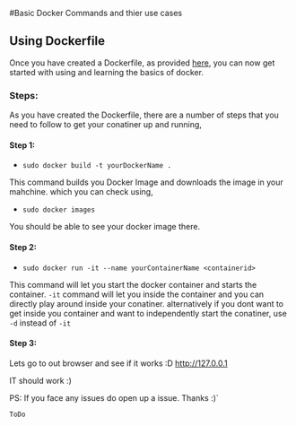 #Basic Docker Commands and thier use cases

## Using Dockerfile

Once you have created a Dockerfile, as provided [here](https://github.com/akasranjan005/docker-k8s/blob/master/Dockerfile), you can now get started with using and learning the basics of docker.

### Steps:

As you have created the Dockerfile, there are a number of steps that you need to follow to get your conatiner up and running,

#### Step 1:
  * `sudo docker build -t yourDockerName .`
  
 This command builds you Docker Image and downloads the image in your mahchine. which you can check using,
  
  * `sudo docker images`

  You should be able to see your docker image there.

#### Step 2:
  * `sudo docker run -it --name yourContainerName <containerid>`

  This command will let you start the docker container and starts the container. `-it` command will let you inside the container and you can directly play around inside your conatiner. alternatively if you dont want to get inside you container and want to independently start the conatiner, use `-d` instead of `-it`

#### Step 3:

Lets go to out browser and see if it works :D http://127.0.0.1

IT should work :)

PS: If you face any issues do open up a issue. Thanks :)` 


```
ToDo
```
